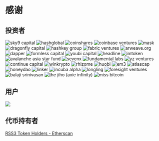 # 感谢

## 投资者

<p class="grid">
    <span><img alt="sky9 capital" src="../images/sponsors/sky9.svg"></span>
    <span><img alt="hashglobal" src="../images/sponsors/hashglobal.png"></span>
    <span><img alt="coinshares" src="../images/sponsors/coinshares.svg"></span>
    <span><img alt="coinbase ventures" src="../images/sponsors/coinbase.png"></span>
    <span><img alt="mask" src="../images/sponsors/mask.png"></span>
    <span><img alt="dragonfly capital" src="../images/sponsors/dragonfly.png"></span>
    <span><img alt="hashkey group" src="../images/sponsors/hashkey.png"></span>
    <span><img alt="fabric ventures" src="../images/sponsors/fabricventures.svg"></span>
    <span><img alt="arweave.org" src="../images/sponsors/arweave.svg"></span>
    <span><img alt="dapper" src="../images/sponsors/dapperlabs.png"></span>
    <span><img alt="formless capital" src="../images/sponsors/formless.webp"></span>
    <span><img alt="youbi capital" src="../images/sponsors/youbi.png"></span>
    <span><img alt="headline" src="../images/sponsors/headline.png"></span>
    <span><img alt="imtoken" src="../images/sponsors/imtoken.svg"></span>
    <span><img alt="avalanche asia star fund" src="../images/sponsors/avalancheasiastarfund.svg"></span>
    <span><img alt="sevenx" src="../images/sponsors/sevenx.png"></span>
    <span><img alt="fundamental labs" src="../images/sponsors/fundamental.png"></span>
    <span><img alt="yz ventures" src="../images/sponsors/yz.png"></span>
    <span><img alt="continue capital" src="../images/sponsors/continuecapital.svg"></span>
    <span><img alt="winkrypto" src="../images/sponsors/winkrypto.png"></span>
    <span><img alt="rhizome" src="../images/sponsors/rhizome.svg"></span>
    <span><img alt="huobi" src="../images/sponsors/huobi.png"></span>
    <span><img alt="em3" src="../images/sponsors/em3.png"></span>
    <span><img alt="atlascap" src="../images/sponsors/atlas.png"></span>
    <span><img alt="honeydao" src="../images/sponsors/honeydao.png"></span>
    <span><img alt="linker" src="../images/sponsors/linker.png"></span>
    <span><img alt="incuba alpha" src="../images/sponsors/incuba.png"></span>
    <span><img alt="longling" src="../images/sponsors/longling.png"></span>
    <span><img alt="foresight ventures" src="../images/sponsors/foresight.jpeg"></span>
    <span><img alt="balaji srinivasan" src="../images/sponsors/balaji.png"></span>
    <span><img alt="the jiho (axie infinity)" src="../images/sponsors/jiho.png"></span>
    <span><img alt="miss bitcoin" src="../images/sponsors/missbitcoin.png"></span>
</p>

## 用户

![](https://raw.githubusercontent.com/NaturalSelectionLabs/RSS3-Network-Data/main/statics/avatars.png)

## 代币持有者

[RSS3 Token Holders - Etherscan](https://etherscan.io/token/tokenholderchart/0xc98d64da73a6616c42117b582e832812e7b8d57f?range=500)
